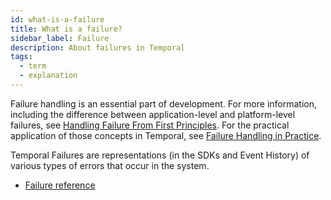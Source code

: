 ```yaml
---
id: what-is-a-failure
title: What is a failure?
sidebar_label: Failure
description: About failures in Temporal
tags:
  - term
  - explanation
---
```


Failure handling is an essential part of development. For more information, including the difference between application-level and platform-level failures, see [Handling Failure From First Principles](https://dominik-tornow.medium.com/handling-failures-from-first-principles-1ed976b1b869). For the practical application of those concepts in Temporal, see [Failure Handling in Practice](https://temporal.io/blog/failure-handling-in-practice).

Temporal Failures are representations (in the SDKs and Event History) of various types of errors that occur in the system.

- [Failure reference](/references/failures)
